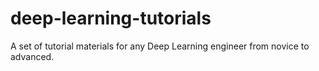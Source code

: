 # deep-learning-tutorials
A set of tutorial materials for any Deep Learning engineer from novice to advanced.
